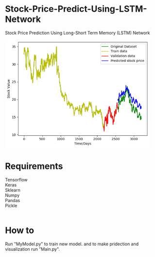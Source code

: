 # Stock-Price-Predict-Using-LSTM-Network
Stock Price Prediction Using Long-Short Term Memory (LSTM) Network

![Alt text](Screenshots/stock.PNG?raw=true "Stock")

<H1>Requirements</H1>
Tensorflow<br>
Keras<br>
Sklearn<br>
Numpy<br>
Pandas<br>
Pickle<br>
<br>

<H1>How to</H1>
Run "MyModel.py" to train new model. and to make pridection and visualization run "Main.py".
